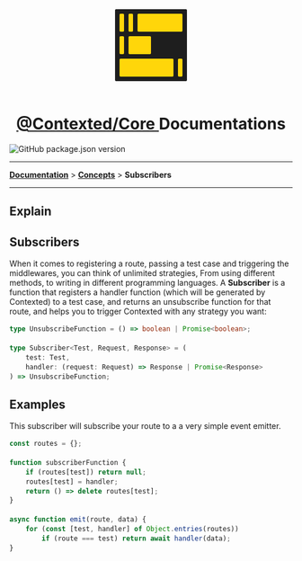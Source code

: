 <div align="center">
    <img alt="Contexted Logo" width="128" src="https://raw.githubusercontent.com/contexted-js/brand/master/dark/main-fill.svg">
    <br />
    <br />
    <h1>
		<a href="https://github.com/contexted-js/core">
        	@Contexted/Core
    	</a>
		<span>Documentations</span>
	</h1>
</div>

<img alt="GitHub package.json version" src="https://img.shields.io/github/package-json/v/contexted-js/core">

---

[**Documentation**](../) > [**Concepts**](README.md) > **Subscribers**

---

## Explain

## Subscribers

When it comes to registering a route, passing a test case and triggering the middlewares, you can think of unlimited strategies, From using different methods, to writing in different programming languages. A **Subscriber** is a function that registers a handler function (which will be generated by Contexted) to a test case, and returns an unsubscribe function for that route, and helps you to trigger Contexted with any strategy you want:

```ts
type UnsubscribeFunction = () => boolean | Promise<boolean>;

type Subscriber<Test, Request, Response> = (
	test: Test,
	handler: (request: Request) => Response | Promise<Response>
) => UnsubscribeFunction;
```

## Examples

This subscriber will subscribe your route to a a very simple event emitter.

```ts
const routes = {};

function subscriberFunction {
	if (routes[test]) return null;
	routes[test] = handler;
	return () => delete routes[test];
}

async function emit(route, data) {
	for (const [test, handler] of Object.entries(routes))
		if (route === test) return await handler(data);
}
```
